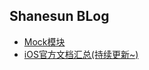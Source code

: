 ## Shanesun BLog

* [Mock模块](https://github.com/Shanesun/SSBlog/blob/master/Mock模块说明.md#mock模块101)  
* [iOS官方文档汇总(持续更新~)](https://github.com/Shanesun/SSBlog/blob/master/iOS官方资料汇总.md)

